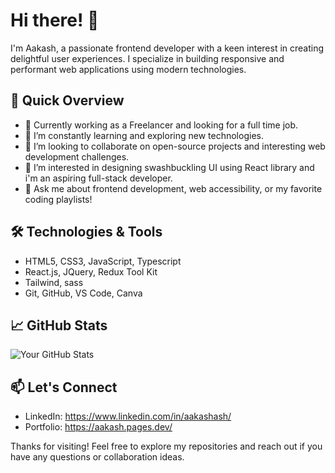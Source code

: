 # Hi there! 👋

I'm Aakash, a passionate frontend developer with a keen interest in creating delightful user experiences. I specialize in building responsive and performant web applications using modern technologies.

## 🚀 Quick Overview

- 💼 Currently working as a Freelancer and looking for a full time job.
- 🌱 I’m constantly learning and exploring new technologies.
- 👯 I’m looking to collaborate on open-source projects and interesting web development challenges.
- 🤔 I’m interested in designing swashbuckling UI using React library and i'm an aspiring full-stack developer.
- 💬 Ask me about frontend development, web accessibility, or my favorite coding playlists!

## 🛠️ Technologies & Tools

- HTML5, CSS3, JavaScript, Typescript
- React.js, JQuery, Redux Tool Kit
- Tailwind, sass
- Git, GitHub, VS Code, Canva

## 📈 GitHub Stats

![Your GitHub Stats](https://github-readme-stats.vercel.app/api?username=rodanAsh&show_icons=true&hide_title=true&hide_border=true)

## 📫 Let's Connect

- LinkedIn: https://www.linkedin.com/in/aakashash/
- Portfolio: https://aakash.pages.dev/

Thanks for visiting! Feel free to explore my repositories and reach out if you have any questions or collaboration ideas.
